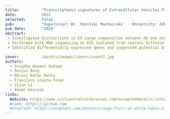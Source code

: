 ```yaml
---
title:          "Transcriptomic signatures of Extracellular Vesicles from Alzheimer’s Disease iPSC-derived Neurons."
date:           2024
selected:       false
pub:            "Supervisor: Dr. Vasiliki Machairaki    University: Johns Hopkins University    Date: 04/2024 - current"
pub_date:       "2024"
abstract:
 - Investigated distinctions in EV cargo composition between AD and control neurons derived from iPSCs.
 - Performed bulk RNA sequencing on EVs isolated from neurons differentiated from AD patients (n=8) and healthy individuals (n=6).  
 - Identified differentially expressed genes and suggested potential biomarkers for AD.

cover:          /assets/images/covers/cover2.jpg
authors:
  - Snigdha Hemant Sodaye
  - Daiyun Dong
  - Dhruvi Ketan Mehta
  - Francisco Loayza-Tovar
  - Zijun Li
  - Anwar Hossain
links:
  Website: https://www.scitcentralconferences.com/accepteddetails/international-conference-on-biomedical-and-cancer-research-2024/2711
  #Code: https://github.com
  #Unsplash: https://unsplash.com/photos/orange-fruit-on-white-table-cloth-ISX_imp8t1o
---
```


